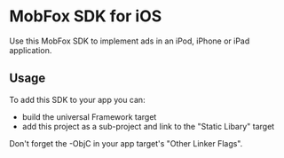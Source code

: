 MobFox SDK for iOS
==================

Use this MobFox SDK to implement ads in an iPod, iPhone or iPad application.

Usage
-----

To add this SDK to your app you can:
- build the universal Framework target
- add this project as a sub-project and link to the "Static Libary" target

Don't forget the -ObjC in your app target's "Other Linker Flags".
